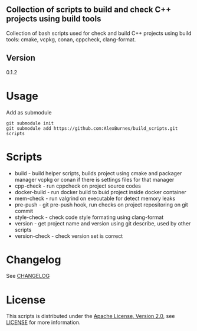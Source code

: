 ## Collection of scripts to build and check C++ projects using build tools

Collection of bash scripts used for check and build C++ projects using build tools: cmake, vcpkg, conan, cppcheck, clang-format.

## Version

0.1.2

# Usage

Add as submodule

    git submodule init
    git submodule add https://github.com:AlexBurnes/build_scripts.git scripts

# Scripts

* build - build helper scripts, builds project using cmake and packager manager vcpkg or conan if there is settings files for that manager
* cpp-check - run cppcheck on project source codes
* docker-build - run docker build to buid project inside docker container
* mem-check - run valgrind on executable for detect memory leaks
* pre-push - git pre-push hook, run checks on project repositoring on git commit
* style-check - check code style formating using clang-format
* version - get project name and version using git describe, used by other scripts
* version-check - check version set is correct

# Changelog

See [CHANGELOG](CHANGELOG.md)

# License

This scripts is distributed under the [Apache License, Version 2.0](https://www.apache.org/licenses/LICENSE-2.0), see [LICENSE](https://github.com:AlexBurnes/build_scripts/blob/master/LICENSE) for more information.

